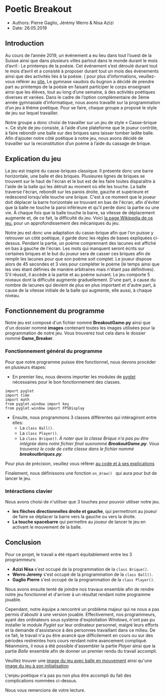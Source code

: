 # Poetic Breakout

* Authors: Pierre Gaglio, Jérémy Werro & Nisa Azizi
* Date: 26.05.2019

## Introduction

Au cours de l’année 2019, un évènement a eu lieu dans tout l’ouest de la Suisse ainsi que dans plusieurs villes partout dans le monde durant le mois d’avril : Le printemps de la poésie.
Cet événement s’est déroulé durant tout le mois d’avril et a consisté à proposer durant tout un mois des évènements ainsi que des activités liés à la poésie. ( pour plus d’informations, veuillez-vous référer au [site.](http://printempspoesie.ch)
Le gymnase vaudois du bugnon a décidé de prendre part au printemps de la poésie en faisant participer le corps enseignant ainsi que les élèves, tout au long d’une semaine, à des activités poétiques diverses et variées.
Dans le cadre de l’option complémentaire de 3ème année gymnasiale d’informatique, nous avons travaillé sur la programmation d’un jeu à thème poétique. Pour se faire, chaque groupe a proposé le style de jeu sur lequel travailler. 

Notre groupe a donc choisi de travailler sur un jeu de style « Casse-brique ». Ce style de jeu consiste, à l’aide d’une plateforme que le joueur contrôle, à faire rebondir une balle sur des briques sans laisser tomber ladite balle.
Afin d’ajouter notre côté poétique à notre jeu, nous avons décidé de travailler sur la reconstitution d’un poème à l’aide du cassage de brique.


## Explication du jeu 

Le jeu est inspiré du casse-briques classique. Il présente donc une barre horizontale, une balle et des briques. Plusieures lignes de briques se trouvent sur le haut de l'écran et le but est de les faire toutes disparaître à l'aide de la balle qui les détruit au moment où elle les touche. La balle traverse l'écran, rebondit sur les parois droite, gauche et supérieure et redescend lorsqu'elle touche une brique. C'est à ce moment que le joueur doit déplacer la barre horizontale se trouvant en bas de l'écran, afin d'éviter que la balle ne touche la paroi inférieure et qu'il perde donc la partie ou une vie. À chaque fois que la balle touche la barre, sa vitesse de déplacement augmente et, de ce fait, la difficulté du jeu. Voici [la page Wikipedia de ce jeu.](https://fr.wikipedia.org/wiki/Casse-briques) pour un approfondissement des mécaniques du jeu.

Notre jeu est donc une adaptation du casse-brique afin que l'on puisse y retrouver un côté poétique, il garde donc les règles de bases expliquées ci-dessus. Pendant la partie, un poème comprennant des lacunes est affiché en bas à gauche de l'écran. Les mots qui manquent seront écrits sur certaines briques et le but du joueur sera de casser ces briques afin de remplir les lacunes pour que son poème soit complet. Le joueur dispose alors de 45 secondes et 3 vies pour compléter le poème (le temps ainsi que les vies étant définies de manière arbitraires mais n'étant pas définitives). S'il réussit, il accède à la partie et au poème suivant. Le jeu comporte 5 niveaux dont la difficulté augmente graduellement. D'une part, à cause du nombre de lacunes qui devient de plus en plus important et d'autre part, à cause de la vitesse initiale de la balle qui augmente, elle aussi, à chaque niveau.

## Fonctionnement du programme

Notre jeu est composé d'un fichier nommé **BreakoutGame.py** ainsi que d'un dossier nommé **images** contenant 
toutes les images utilisées pour la programmation de notre jeu. Vous trouverez tout cela dans le dossier nommé **Game_Breaker**.

### Fonctionnement général du programme

Pour que notre programme puisse être fonctionnel, nous devons procéder en plusieurs étapes:

* En premier lieu, nous devons importer les modules de [pyglet](https://pyglet.readthedocs.io/en/pyglet-1.3-maintenance/programming_guide/quickstart.html) nécessaires pour le bon fonctionnement des classes.
```
import pyglet
import time
import math
from pyglet.window import key
from pyglet.window import FPSDisplay
```

* Ensuite, nous programmons 3 classes différentes qui intéragiront entre elles:
    * La ``` class Ball() ```. 
    * La ``` class Player() ```. 
    * La ``` class Brique() ```. *À noter que la classe Brique n'a pas pu être intégrée dans notre fichier final susnommé **BreakoutGame.py**. Vous trouverez le code de cette classe dans le fichier nommé **breakoutbriques.py**.*
    
Pour plus de précision, veuillez vous référer [au code et à ses explications](https://github.com/Bugnon/oc-2018/blob/master/games2/breakout/Game_Breaker/BreakoutGame.py)

Finalement, nous définissons une fonction ```on_draw() ``` qui aura pour but de lancer le jeu.

### Intéractions clavier

Nous avons choisi de n'utiliser que 3 touches pour pouvoir utiliser notre jeu.
* **les flèches directionnelles droite et gauche**, qui permettront au joueur de faire se déplacer la barre vers la gauche ou vers la droite.
* **La touche spacebarre** qui permettre au joueur de lancer le jeu en activant le mouvement de la balle.

## Conclusion

Pour ce projet, le travail a été réparti équitablement entre les 3 programmeurs:
* **Azizi Nisa** s'est occupé de la programmation de la ``` class Brique() ```.
* **Werro Jeremy** s'est occupé de la programmation de la ``` class Ball() ```. 
* **Gaglio Pierre** s'est occupé de la programmation de la ``` class Player() ```.

Nous avons ensuite tenté de joindre nos travaux ensemble afin de rendre notre jeu fonctionnel et d'arriver à un résultat rendant notre programme jouable.

Cependant, notre équipe a rencontré un problème majeur qui ne nous a pas permis d'aboutir à une version jouable. Effectivement,  nos programmeurs, ayant des ordinateurs sous système d'exploitation *Windows*, n'ont pas pu installer le module *Pyglet* sur leur ordinateur personnel, malgré leurs efforts et la demande d'assistance à des personnes travaillant dans ce milieu. De ce fait, le travail n'a pu être avancé que difficilement en cours ou sur des périodes restreintes hors cours rendant notre avancement compliqué. Néanmoins, il nous a été possible d'assembler la partie *Player* ainsi que la partie *Balle* ensemble afin de donner un premier rendu du travail accompli.

Veuillez trouver une [image du jeu avec balle en mouvement](https://github.com/Bugnon/oc-2018/blob/master/games2/breakout/Game_Breaker/images/in_game.png) ainsi qu'une [image du jeu à son initialisation](https://github.com/Bugnon/oc-2018/blob/master/games2/breakout/Game_Breaker/images/initialisation.png)

L'enjeu poétique n'a pas pu non plus être accompli du fait des complications nommées ci-dessus. 

Nous vous remercions de votre lecture.
